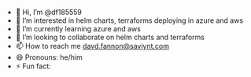 - 👋 Hi, I’m @df185559
- 👀 I’m interested in helm charts, terraforms deploying in azure and aws
- 🌱 I’m currently learning azure and aws
- 💞️ I’m looking to collaborate on helm charts and terraforms
- 📫 How to reach me davd.fannon@saviynt.com
- 😄 Pronouns: he/him
- ⚡ Fun fact: 

<!---
df185559/df185559 is a ✨ special ✨ repository because its `README.md` (this file) appears on your GitHub profile.
You can click the Preview link to take a look at your changes.
--->
